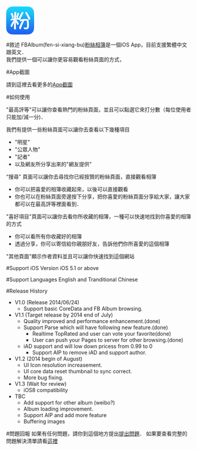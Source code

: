 ![pic1](img/1.1/icon.png) 

#敘述
FBAlbum(fen-si-xiang-bu)[粉絲相簿](https://itunes.apple.com/tw/app/fen-si-xiang-bu/id839324997?l=zh&mt=8)是一個iOS App，目前支援繁體中文跟英文．<br>
我們提供一個可以讓你更容易觀看粉絲頁面的方式，

#App截圖

請到這裡去看更多的[App截圖](AppScreenShop.md) 
<br>


#如何使用


"最高評等"可以讓你查看熱門的粉絲頁面，並且可以點選它來打分數（每位使用者只能加/減一分)．

我們有提供一些粉絲頁面可以讓你去查看以下幾種項目

* "明星"
* "公眾人物"
* "記者"
* 以及網友所分享出來的"網友提供"  

“搜尋" 頁面可以讓你去尋找你已經按贊的粉絲頁面，直接觀看相簿

*  你可以把喜愛的相簿收藏起來，以後可以直接觀看  
*  你也可以在粉絲頁面旁邊按下分享，把你喜愛的粉絲頁面分享給大家，讓大家都可以在最高評等裡面看到．

"喜好項目"頁面可以讓你去看你所收藏的相簿，一種可以快速地找到你喜愛的相簿的方式

* 你可以看所有你收藏好的相簿
* 透過分享，你可以寄信給你親朋好友，告訴他們你所喜愛的這個相簿   

"其他頁面"顯示作者資料並且可以讓你快速找到這個網站


#Support iOS Version
  iOS 5.1 or above

#Support Languages
  English and Tranditional Chinese

#Release History
* V1.0 (Release 2014/06/24)
  * Support basic CoreData and FB Album browsing.
* V1.1 (Target release by 2014 end of July)
  * Quality improved and performance enhancement.(done)
  * Support Parse which will have following new feature.(done)
    * Realtime TopRated and user can vote your favorite(done)
    * User can push your Pages to server for other browsing.(done)
  * iAD support and will low down pricess from 0.99 to 0
    * Support AIP to remove iAD and support author.  
* V1.2 (2014 begin of August)
  * UI Icon resolution increasement.
  * UI core data reset thumbnail to sync correct.
  * More bug fixing.
* V1.3 (Wait for review)
  * iOS8 compatibility
* TBC
  * Add support for other album (weibo?)
  * Album loading improvement.
  * Support AIP and add more feature
  * Buffering images

#問題回報
  如果有任何問題，請你到這個地方提出[提出問題](https://github.com/kkdai/iOS-APP-FBAlbums/issues)．
  如果要查看完整的問題解決清單請看[這裡](issues.md)